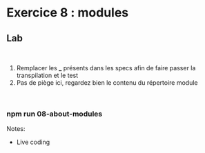 <!-- .slide: class="exercice" -->

# Exercice 8 : modules

## Lab

<br>

1. Remplacer les <b>\_</b> présents dans les specs afin de faire passer la transpilation et le test
2. Pas de piège ici, regardez bien le contenu du répertoire module

<br>

### npm run 08-about-modules

Notes:

- Live coding
